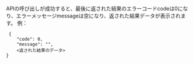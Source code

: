 APIの呼び出しが成功すると、最後に返された結果のエラーコードcodeは0になり、エラーメッセージmessageは空になり、返された結果データが表示されます。
例：
```
 {
    "code": 0,
    "message": "",
    <返された結果のデータ>
}
```
